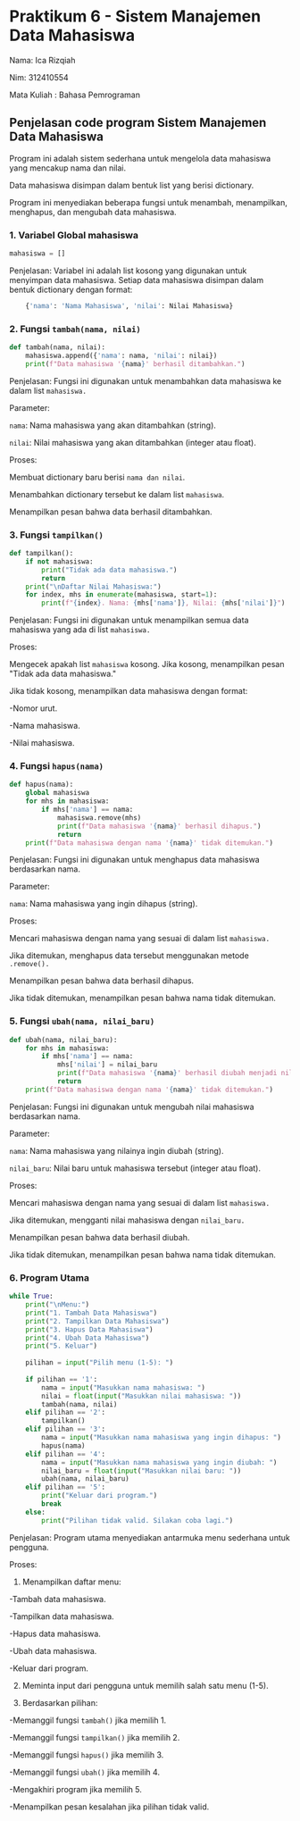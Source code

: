 # Praktikum 6 - Sistem Manajemen Data Mahasiswa
Nama: Ica Rizqiah

Nim: 312410554

Mata Kuliah : Bahasa Pemrograman

## Penjelasan code program Sistem Manajemen Data Mahasiswa

Program ini adalah sistem sederhana untuk mengelola data mahasiswa yang mencakup nama dan nilai.

Data mahasiswa disimpan dalam bentuk list yang berisi dictionary.

Program ini menyediakan beberapa fungsi untuk menambah, menampilkan, menghapus, dan mengubah data mahasiswa.

### 1. Variabel Global mahasiswa


```python
mahasiswa = []
```

Penjelasan: Variabel ini adalah list kosong yang digunakan untuk menyimpan data mahasiswa. Setiap data mahasiswa disimpan dalam bentuk dictionary dengan format:

```python
    {'nama': 'Nama Mahasiswa', 'nilai': Nilai Mahasiswa}
```

### 2. Fungsi `tambah(nama, nilai)`

```python
def tambah(nama, nilai):
    mahasiswa.append({'nama': nama, 'nilai': nilai})
    print(f"Data mahasiswa '{nama}' berhasil ditambahkan.")
```

Penjelasan: Fungsi ini digunakan untuk menambahkan data mahasiswa ke dalam list `mahasiswa.`

Parameter:

`nama`: Nama mahasiswa yang akan ditambahkan (string).

`nilai`: Nilai mahasiswa yang akan ditambahkan (integer atau float).

Proses:

Membuat dictionary baru berisi `nama dan nilai`.

Menambahkan dictionary tersebut ke dalam list `mahasiswa`.

Menampilkan pesan bahwa data berhasil ditambahkan.

### 3. Fungsi `tampilkan()`

```python
def tampilkan():
    if not mahasiswa:
        print("Tidak ada data mahasiswa.")
        return
    print("\nDaftar Nilai Mahasiswa:")
    for index, mhs in enumerate(mahasiswa, start=1):
        print(f"{index}. Nama: {mhs['nama']}, Nilai: {mhs['nilai']}")
```

Penjelasan: Fungsi ini digunakan untuk menampilkan semua data mahasiswa yang ada di list `mahasiswa.`

Proses:

Mengecek apakah list `mahasiswa` kosong. Jika kosong, menampilkan pesan "Tidak ada data mahasiswa."

Jika tidak kosong, menampilkan data mahasiswa dengan format:

-Nomor urut.

-Nama mahasiswa.

-Nilai mahasiswa.

### 4. Fungsi `hapus(nama)`

```python
def hapus(nama):
    global mahasiswa
    for mhs in mahasiswa:
        if mhs['nama'] == nama:
            mahasiswa.remove(mhs)
            print(f"Data mahasiswa '{nama}' berhasil dihapus.")
            return
    print(f"Data mahasiswa dengan nama '{nama}' tidak ditemukan.")
```

Penjelasan: Fungsi ini digunakan untuk menghapus data mahasiswa berdasarkan nama.

Parameter:

`nama`: Nama mahasiswa yang ingin dihapus (string).

Proses:

Mencari mahasiswa dengan nama yang sesuai di dalam list `mahasiswa.`

Jika ditemukan, menghapus data tersebut menggunakan metode `.remove().`

Menampilkan pesan bahwa data berhasil dihapus.

Jika tidak ditemukan, menampilkan pesan bahwa nama tidak ditemukan.

### 5. Fungsi `ubah(nama, nilai_baru)`

```python
def ubah(nama, nilai_baru):
    for mhs in mahasiswa:
        if mhs['nama'] == nama:
            mhs['nilai'] = nilai_baru
            print(f"Data mahasiswa '{nama}' berhasil diubah menjadi nilai {nilai_baru}.")
            return
    print(f"Data mahasiswa dengan nama '{nama}' tidak ditemukan.")
```

Penjelasan: Fungsi ini digunakan untuk mengubah nilai mahasiswa berdasarkan nama.

Parameter:

`nama`: Nama mahasiswa yang nilainya ingin diubah (string).

`nilai_baru`: Nilai baru untuk mahasiswa tersebut (integer atau float).

Proses:

Mencari mahasiswa dengan nama yang sesuai di dalam list `mahasiswa.`

Jika ditemukan, mengganti nilai mahasiswa dengan `nilai_baru.`

Menampilkan pesan bahwa data berhasil diubah.

Jika tidak ditemukan, menampilkan pesan bahwa nama tidak ditemukan.

### 6. Program Utama

```python
while True:
    print("\nMenu:")
    print("1. Tambah Data Mahasiswa")
    print("2. Tampilkan Data Mahasiswa")
    print("3. Hapus Data Mahasiswa")
    print("4. Ubah Data Mahasiswa")
    print("5. Keluar")
    
    pilihan = input("Pilih menu (1-5): ")
    
    if pilihan == '1':
        nama = input("Masukkan nama mahasiswa: ")
        nilai = float(input("Masukkan nilai mahasiswa: "))
        tambah(nama, nilai)
    elif pilihan == '2':
        tampilkan()
    elif pilihan == '3':
        nama = input("Masukkan nama mahasiswa yang ingin dihapus: ")
        hapus(nama)
    elif pilihan == '4':
        nama = input("Masukkan nama mahasiswa yang ingin diubah: ")
        nilai_baru = float(input("Masukkan nilai baru: "))
        ubah(nama, nilai_baru)
    elif pilihan == '5':
        print("Keluar dari program.")
        break
    else:
        print("Pilihan tidak valid. Silakan coba lagi.")
```

Penjelasan: Program utama menyediakan antarmuka menu sederhana untuk pengguna.

Proses:

1. Menampilkan daftar menu:
   
-Tambah data mahasiswa.

-Tampilkan data mahasiswa.

-Hapus data mahasiswa.

-Ubah data mahasiswa.

-Keluar dari program.

2. Meminta input dari pengguna untuk memilih salah satu menu (1-5).
   
3. Berdasarkan pilihan:
 
-Memanggil fungsi `tambah()` jika memilih 1.

-Memanggil fungsi `tampilkan()` jika memilih 2.

-Memanggil fungsi `hapus()` jika memilih 3.

-Memanggil fungsi `ubah()` jika memilih 4.

-Mengakhiri program jika memilih 5.

-Menampilkan pesan kesalahan jika pilihan tidak valid.

